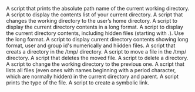 A script that prints the absolute path name of the current working directory.
A script to display  the contents list of your current directory.
A script that changes the working directory to the user’s home directory.
A script to display the current directory contents in a long format.
A script to display the current directory contents, including hidden files (starting with .). Use the long format.
A script to display current directory contents showing long format, user and group id's numerically and hiidden files.
A script that creats a directory in the /tmp/ directory.
A script to move a file in the /tmp/ directory.
A script that deletes the moved file.
A script to delete a directory.
A script to change the working directory to the previous one.
A script that lists all files (even ones with names beginning with a period character, which are normally hidden) in the current directory and parent.
A script prints the type of the file.
A script to create a symbolic link.
